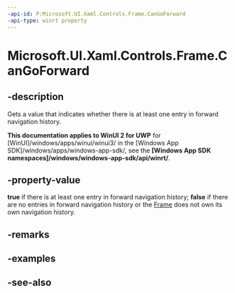 ```yaml
---
-api-id: P:Microsoft.UI.Xaml.Controls.Frame.CanGoForward
-api-type: winrt property
---
```


<!-- Property syntax
public bool CanGoForward { get; }
-->

# Microsoft.UI.Xaml.Controls.Frame.CanGoForward

## -description
Gets a value that indicates whether there is at least one entry in forward navigation history.

**This documentation applies to WinUI 2 for UWP** for [WinUI]/windows/apps/winui/winui3/ in the [Windows App SDK]/windows/apps/windows-app-sdk/, see the **[Windows App SDK namespaces]/windows/windows-app-sdk/api/winrt/**.

## -property-value
**true** if there is at least one entry in forward navigation history; **false** if there are no entries in forward navigation history or the [Frame](frame.md) does not own its own navigation history.

## -remarks

## -examples

## -see-also
